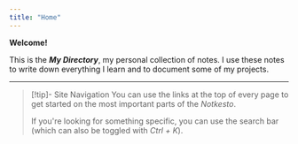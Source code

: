 ```yaml
---
title: "Home"
---
```


**Welcome!**

This is the _**My Directory**_, my personal collection of notes. I use these notes to write down everything I learn and to document some of my projects.

---

> [!tip]- Site Navigation
> You can use the links at the top of every page to get started on the most important parts of the _Notkesto_.
>
> If you're looking for something specific, you can use the search bar (which can also be toggled with _Ctrl + K_).

